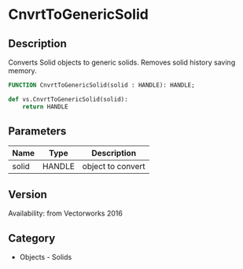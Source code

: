 # CnvrtToGenericSolid

## Description
Converts Solid objects to generic solids. Removes solid history saving memory.

```pascal
FUNCTION CnvrtToGenericSolid(solid : HANDLE): HANDLE;
```

```python
def vs.CnvrtToGenericSolid(solid):
    return HANDLE
```

## Parameters
|Name|Type|Description|
|---|---|---|
|solid|HANDLE|object to convert|

## Version
Availability: from Vectorworks 2016

## Category
* Objects - Solids

